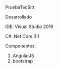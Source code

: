 PruebaTecSitt

Desarrollado 

IDE:
Visual Studio 2019

C# .Net Core 3.1

Componentes: 

1. AngularJS
2. bootstrap
